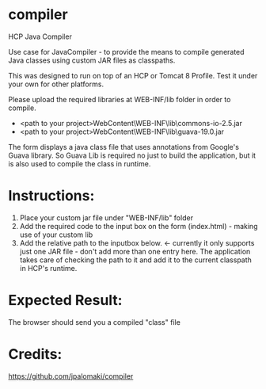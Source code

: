 # compiler
HCP Java Compiler

Use case for JavaCompiler - to provide the means to compile generated Java classes using custom JAR files as classpaths.

This was designed to run on top of an HCP or Tomcat 8 Profile. Test it under your own for other platforms. 

Please upload the required libraries at WEB-INF/lib folder in order to compile.

<ul>
	<li>&lt;path to your project&gt;WebContent\WEB-INF\lib\commons-io-2.5.jar</li>
	<li>&lt;path to your project&gt;WebContent\WEB-INF\lib\guava-19.0.jar</li>
</ul>

The form displays a java class file that uses annotations from Google's Guava library.
So Guava Lib is required no just to build the application, but it is also used to compile the class in runtime.

Instructions:
==================
<ol>
  <li>Place your custom jar file under "WEB-INF/lib" folder</li>
  <li>Add the required code to the input box on the form (index.html) - making use of your custom lib</li>
  <li>Add the relative path to the inputbox below. <- currently it only supports just one JAR file - don't add more than one entry here. The application takes care of checking the path to it and add it to the current classpath in HCP's runtime.</li>
</ol>

Expected Result:
===================
The browser should send you a compiled "class" file

Credits:
========================
https://github.com/jpalomaki/compiler

